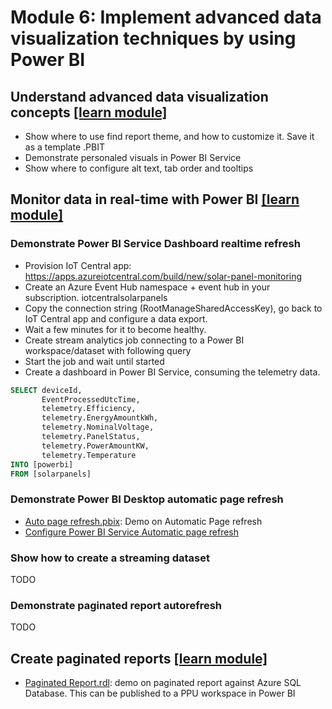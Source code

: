 # Module 6: Implement advanced data visualization techniques by using Power BI

## Understand advanced data visualization concepts [[learn module]](https://learn.microsoft.com/training/modules/understand-advanced-data-visualization-concepts)

- Show where to use find report theme, and how to customize it. Save it as a template .PBIT
- Demonstrate personaled visuals in Power BI Service
- Show where to configure alt text, tab order and tooltips

## Monitor data in real-time with Power BI [[learn module]](https://learn.microsoft.com/training/modules/monitor-data-real-time-power-bi)


### Demonstrate Power BI Service Dashboard realtime refresh
- Provision IoT Central app: https://apps.azureiotcentral.com/build/new/solar-panel-monitoring
- Create an Azure Event Hub namespace + event hub in your subscription. iotcentralsolarpanels
- Copy the connection string (RootManageSharedAccessKey), go back to IoT Central app and configure a data export.
- Wait a few minutes for it to become healthy.
- Create stream analytics job connecting to a Power BI workspace/dataset with following query
- Start the job and wait until started
- Create a dashboard in Power BI Service, consuming the telemetry data.

```sql
SELECT deviceId,
       EventProcessedUtcTime,
       telemetry.Efficiency,
       telemetry.EnergyAmountkWh,
       telemetry.NominalVoltage,
       telemetry.PanelStatus,
       telemetry.PowerAmountKW,
       telemetry.Temperature 
INTO [powerbi]
FROM [solarpanels]
```

### Demonstrate Power BI Desktop automatic page refresh

- [Auto page refresh.pbix](/demo/Module-06-assets/Auto%20Page%20Refresh.pbix): Demo on Automatic Page refresh
- [Configure Power BI Service Automatic page refresh](https://app.powerbi.com/admin-portal/ppuTenantSettings)

### Show how to create a streaming dataset

TODO

### Demonstrate paginated report autorefresh

TODO

## Create paginated reports [[learn module]](https://learn.microsoft.com/training/modules/create-paginated-reports-power-bi)

- [Paginated Report.rdl](/demo/Module-06-assets/Paginated%20Report.rdl): demo on paginated report against Azure SQL Database. This can be published to a PPU workspace in Power BI
